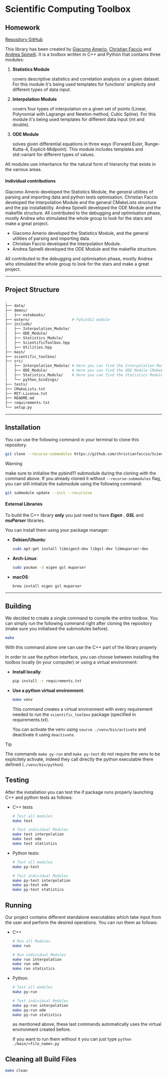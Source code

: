 # Scientific Computing Toolbox

## Homework 

[Repository GitHub](https://github.com/christianfaccio/Scientific_Computing_Toolbox.git
)


This library has been created by [Giacomo Amerio](mailto:giacomoamerio24@gmail.com), [Christian Faccio](mailto:christianfaccio@outlook.it) and [Andrea Spinelli](mailto:andreaspinelli2002@gmail.com). It is a toolbox written in C++ and Python that contains three modules:

1) **Statistics Module**
    
    covers descriptive statistics and correlation analysis on a given dataset. For this module it's being used templates for functions' simplicity and different types of data input. 
2) **Interpolation Module**

    covers four types of interpolation on a given set of points (Linear, Polynomial with Lagrange and Newton method, Cubic Spline). For this module it's being used templates for different data input (int and double). 
3) **ODE Module**

    solves given differential equations in three ways (Forward Euler, Runge-Kutta-4, Explicit-Midpoint). This module includes templates and std::variant for different types of values.

All modules use inheritance for the natural form of hierarchy that exists in the various areas.

#### Individual contributions
Giacomo Amerio developed the Statistics Module, the general utilities of parsing and importing data and python tests optimisation. Christian Faccio developed the Interpolation Module and the general CMakeLists structure and the pip installability. Andrea Spinelli developed the ODE Module and the makefile structure. All contributed to the debugging and optimisation phase, mostly Andrea who stimulated the whole group to look for the stars and make a great project.

- Giacomo Amerio developed the Statistics Module, and the general utilities of parsing and importing data.
- Christian Faccio developed the Interpolation Module. 
- Andrea Spinelli developed the ODE Module and the makefile structure.

All contributed to the debugging and optimisation phase, mostly Andrea who stimulated the whole group to look for the stars and make a great project.

---

## Project Structure
```bash
.
├── data/
├── demos/
│   ├── notebooks/
├── extern/                   # Pybind11 module
├── include/
│   ├── Interpolation_Module/ 
│   ├── ODE_Module/
│   ├── Statistics_Module/
│   ├── ScientificToolbox.hpp
│   ├── Utilities.hpp
├── main/
├── scientific_toolbox/
├── src/
│   ├── Interpolation_Module/ # Here you can find the Interpolation Module CMakeLists.txt
│   ├── ODE_Module/           # Here you can find the ODE Module CMakeLists.txt
│   ├── Statistics_Module/    # Here you can find the Statistics Module CMakeLists.txt
│   └── python_bindings/
├── tests/
├── CMakeLists.txt
├── MIT-License.txt
├── README.md
├── requirements.txt
└── setup.py
```
---

## Installation

You can use the following command in your terminal to clone this repository.
```bash
git clone --recurse-submodules https://github.com/christianfaccio/Scientific_Computing_Toolbox.git
```
>[!warning]
> make sure to initialise the pybind11 submodule during the  cloning with the command above. If you already cloned it without `--recurse-submodules` flag, you can still initialize the submodule using the following command:
>```bash
>git submodule update --init --recursive
>```

#### External Libraries
To build the C++ library **only** you just need to have ***Eigen*** , ***GSL*** and ***muParser*** libraries.

You can install them using your package manager:

- **Debian/Ubuntu**:

    ```bash
    sudo apt-get install libeigen3-dev libgsl-dev libmuparser-dev
    ```
- **Arch-Linux**: 
    ```bash
    sudo pacman -S eigen gsl muparser
    ```

- **macOS**: 
    ```bash
    brew install eigen gsl muparser
    ```
---

## Building

We decided to create a single command to compile the entire toolbox. You can simply run the following command right after cloning the repository (make sure you initialised the  submodules before).
```bash
make 
``` 

With this command alone one can use the C++ part of the library properly 

In order to use the python interface, you can choose between installing the toolbox locally (in your computer) or using a virtual environment:

- **Install locally**:
    ```bash
    pip install -r requirements.txt
    ```

- **Use a python virtual environment**:
    ```bash
    make venv
    ```
    This command creates a virtual environment with every requirement needed to run the `scientific_toolbox` package (specified in requirements.txt).

    You can activate the venv using `source ./venv/bin/activate` and deactivate it using `deactivate`.

> [!tip]
> The commands `make py-run` and `make py-test` do not require the venv to be explicitely activate, indeed they call directly the python executable there defined (`./venv/bin/python`).

## Testing

After the installation you can test the if package runs properly launching C++ and python tests as follows:

- C++ tests

    ```bash
    # Test all modules
    make test

    # Test individual Modules
    make test interpolation
    make test ode
    make test statistics
    ```

- Python tests:

    ```bash
    # Test all modules
    make py-test

    # Test individual Modules
    make py-test interpolation
    make py-test ode
    make py-test statistics
    ```

## Running

Our project contains different standalone executables which take input from the user and perform the desired operations. You can run them as follows:

- C++
    ```bash 
    # Run all Modules
    make run

    # Run individual Modules
    make run interpolation
    make run ode
    make run statistics
    ```
- Python:

    ```bash
    # Test all modules
    make py-run

    # Test individual Modules
    make py-run interpolation
    make py-run ode
    make py-run statistics
    ```

    as mentioned above, these last commands automatically uses the virtual environment created before.

    If you want to run them without it you can just type `python ./main/<file_name>.py`

## Cleaning all Build Files
```bash
make clean
```